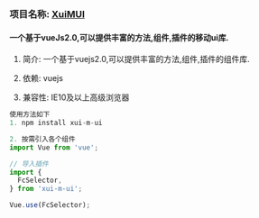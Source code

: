 ### 项目名称: [XuiMUI](https://github.com/xumengzi/xui-vue)

#### 一个基于vueJs2.0,可以提供丰富的方法,组件,插件的移动ui库.

1. 简介: 一个基于vuejs2.0,可以提供丰富的方法,组件,插件的组件库.

2. 依赖: vuejs

3. 兼容性: IE10及以上高级浏览器

```javascript
使用方法如下
1. npm install xui-m-ui

2. 按需引入各个组件
import Vue from 'vue';

// 导入插件
import {
  FcSelector,
} from 'xui-m-ui';

Vue.use(FcSelector);

```